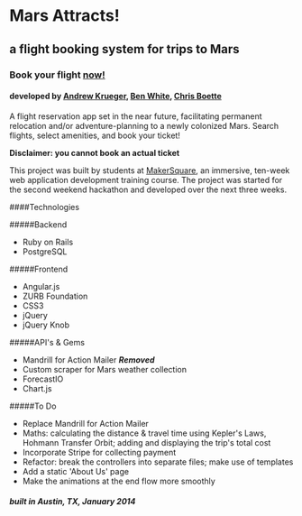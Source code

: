 # Mars Attracts!
## a flight booking system for trips to Mars

### Book your flight [now!](http://marsattracts.com) 


#### developed by [Andrew Krueger](https://github.com/akrueger/), [Ben White](https://github.com/bensbigolbeard/), [Chris Boette](https://github.com/chrisbodhi/)

A flight reservation app set in the near future, facilitating permanent relocation and/or adventure-planning to a newly colonized Mars. Search flights, select amenities, and book your ticket!

**Disclaimer: you cannot book an actual ticket**

This project was built by students at [MakerSquare](http://themakersquare.com), an immersive, ten-week web application development training course. The project was started for the second weekend hackathon and developed over the next three weeks.

####Technologies

#####Backend
- Ruby on Rails
- PostgreSQL

#####Frontend
- Angular.js
- ZURB Foundation
- CSS3
- jQuery
- jQuery Knob

#####API's &amp; Gems
- Mandrill for Action Mailer ***Removed***
- Custom scraper for Mars weather collection
- ForecastIO
- Chart.js

#####To Do
- Replace Mandrill for Action Mailer
- Maths: calculating the distance &amp; travel time using Kepler's Laws, Hohmann Transfer Orbit; adding and displaying the trip's total cost
- Incorporate Stripe for collecting payment
- Refactor: break the controllers into separate files; make use of templates 
- Add a static 'About Us' page
- Make the animations at the end flow more smoothly


##### built in Austin, TX, January 2014 
